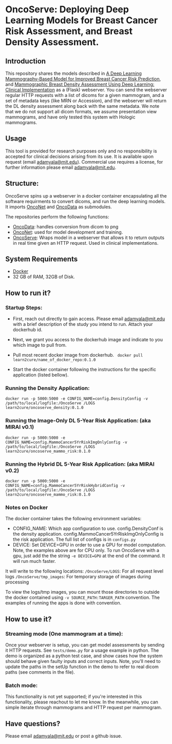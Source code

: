 # OncoServe: Deploying Deep Learning Models for Breast Cancer Risk Assessment, and Breast Density Assessment.

## Introduction
This repository shares the models described in [A Deep Learning Mammography-Based Model for Improved Breast Cancer Risk Prediction](https://pubs.rsna.org/doi/), and [Mammographic Breast Density Assessment Using
Deep Learning: Clinical Implementation](https://pubs.rsna.org/doi/10.1148/radiol.2018180694) as a (Flask) webserver.  You can send the webserver regular HTTP requests with a list of dicoms for a given mammogram, and a set of metadata keys (like MRN or Accession), and the webserver will return the DL density assessment along back with the same metadata. We note that we do not support all dicom formats, we assume presentation view mammograms, and have only tested this system with Hologic mammograms.

## Usage
This tool is provided for research purposes only and no responsibility is accepted for clinical decisions arising from its use. It is available upon request (email adamyala@mit.edu).  Commercial use requires a license, for further information please email adamyala@mit.edu.

## Structure:
OncoServe spins up a webserver in a docker container encapsulating all the software requirments to convert dicoms, and run the deep learning models. It imports [OncoNet](https://github.com/yala/OncoNet_Public) and [OncoData](https://github.com/yala/OncoData_Public) as submodules.

The repositories perform the following functions:
- [OncoData](https://github.com/yala/OncoData_Public): handles conversion from dicom to png
- [OncoNet](https://github.com/yala/OncoNet_Public): used for model development and training.
- [OncoServe](https://github.com/yala/OncoServe_Public): Wraps model in a webserver that allows it to return outputs in real time given an HTTP request. Used in clinical implementations. 

## System Requirements
- [Docker](https://www.docker.com/)
- 32 GB of RAM, 32GB of Disk.

## How to run it?
### Startup Steps:
- First, reach out directly to gain access. Please email adamyala@mit.edu with a brief
description of the study you intend to run.  Attach your dockerhub id.

- Next, we grant you access to the dockerhub image and indicate to you which image to pull from. 

- Pull most recent docker image from dockerhub.
``` docker pull learn2cure/name_of_docker_repo:0.1.0```

- Start the docker container following the instructions for the specific application (listed bellow).

### Running the Density Application:
```docker run -p 5000:5000 -e CONFIG_NAME=config.DensityConfig -v  /path/to/local/logfile:/OncoServe /LOGS  learn2cure/oncoserve_density:0.1.0```

### Running the Image-Only DL 5-Year Risk Application: (aka MIRAI v0.1)
```docker run -p 5000:5000 -e CONFIG_NAME=config.MammoCancer5YrRiskImgOnlyConfig -v  /path/to/local/logfile:/OncoServe /LOGS  learn2cure/oncoserve_mammo_risk:0.1.0```
### Running the Hybrid DL 5-Year Risk Application: (aka MIRAI v0.2) 
```docker run -p 5000:5000 -e CONFIG_NAME=config.MammoCancer5YrRiskHybridConfig -v  /path/to/local/logfile:/OncoServe /LOGS  learn2cure/oncoserve_mammo_risk:0.1.0```

### Notes on Docker 
The docker container takes the following environment variables:

- CONFIG_NAME: Which app configuration to use. config.DensityConf is the
density application. config.MammoCancer5YrRiskImgOnlyConfig is the risk application. The full list of configs is in `configs.py`
- DEVICE: Set DEVICE=GPU in order to use a GPU for model computation. Note, the examples above are for CPU only. To run OncoServe with a gpu, just add the the string `-e DEVICE=GPU` at the end of the command. It will run much faster. 

It will write to the following locations:
`/OncoServe/LOGS`: For all request level logs
`/OncoServe/tmp_images`: For temporary storage of images during processing

To view the logs/tmp images, you can mount those directories to outside the docker contained using `-v SOURCE_PATH:TARGER_PATH`  convention. The examples of running the apps is done with convention.

## How to use it?

### Streaming mode (One mammogram at a time):
Once your webserver is setup, you can get model assessments by sending it HTTP requests. 
See `tests/demo.py` for a usage example in python. The demo is organized as a python test case, and show cases how the system should behave given faulty inputs and correct inputs. Note, you'll need to update the paths in the setUp function in the demo to refer to real dicom paths (see comments in the file).

### Batch mode:
This functionality is not yet supported; if you're interested in this functionality, please reachout to let me know. In the meanwhile, you can simple iterate through mammograms and HTTP request per mammogram. 

## Have questions?
Please email adamyala@mit.edu or post a github issue.
